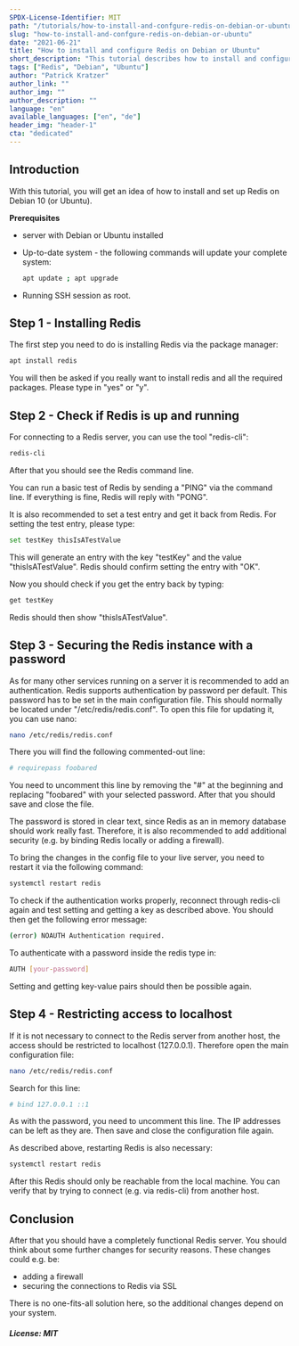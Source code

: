 ```yaml
---
SPDX-License-Identifier: MIT
path: "/tutorials/how-to-install-and-confgure-redis-on-debian-or-ubuntu"
slug: "how-to-install-and-confgure-redis-on-debian-or-ubuntu"
date: "2021-06-21"
title: "How to install and configure Redis on Debian or Ubuntu"
short_description: "This tutorial describes how to install and configure Redis on Debian or Ubuntu"
tags: ["Redis", "Debian", "Ubuntu"]
author: "Patrick Kratzer"
author_link: ""
author_img: ""
author_description: ""
language: "en"
available_languages: ["en", "de"]
header_img: "header-1"
cta: "dedicated"
---
```


## Introduction

With this tutorial, you will get an idea of how to install and set up Redis on Debian 10 (or Ubuntu).

**Prerequisites**

* server with Debian or Ubuntu installed
* Up-to-date system - the following commands will update your complete system:

  ```bash
  apt update ; apt upgrade
  ```

* Running SSH session as root.

## Step 1 - Installing Redis

The first step you need to do is installing Redis via the package manager:

```bash
apt install redis
```

You will then be asked if you really want to install redis and all the required packages. Please type in "yes" or "y".

## Step 2 - Check if Redis is up and running

For connecting to a Redis server, you can use the tool "redis-cli":

```bash
redis-cli
```

After that you should see the Redis command line.

You can run a basic test of Redis by sending a "PING" via the command line. If everything is fine, Redis will reply with "PONG".

It is also recommended to set a test entry and get it back from Redis. For setting the test entry, please type:

```bash
set testKey thisIsATestValue
```

This will generate an entry with the key "testKey" and the value "thisIsATestValue". Redis should confirm setting the entry with "OK".

Now you should check if you get the entry back by typing:

```bash
get testKey
```

Redis should then show "thisIsATestValue".

## Step 3 - Securing the Redis instance with a password

As for many other services running on a server it is recommended to add an authentication. Redis supports authentication by password per default. This password has to be set in the main configuration file. This should normally be located under "/etc/redis/redis.conf". To open this file for updating it, you can use nano:

```bash
nano /etc/redis/redis.conf
```

There you will find the following commented-out line:

```bash
# requirepass foobared
```

You need to uncomment this line by removing the "#" at the beginning and replacing "foobared" with your selected password. After that you should save and close the file.

The password is stored in clear text, since Redis as an in memory database should work really fast. Therefore, it is also recommended to add additional security (e.g. by binding Redis locally or adding a firewall).

To bring the changes in the config file to your live server, you need to restart it via the following command:

```bash
systemctl restart redis
```

To check if the authentication works properly, reconnect through redis-cli again and test setting and getting a key as described above. You should then get the following error message:

```bash
(error) NOAUTH Authentication required.
```

To authenticate with a password inside the redis type in:

```bash
AUTH [your-password]
```

Setting and getting key-value pairs should then be possible again.

## Step 4 - Restricting access to localhost

If it is not necessary to connect to the Redis server from another host, the access should be restricted to localhost (127.0.0.1). Therefore open the main configuration file:

```bash
nano /etc/redis/redis.conf
```

Search for this line:

```bash
# bind 127.0.0.1 ::1
```

As with the password, you need to uncomment this line. The IP addresses can be left as they are. Then save and close the configuration file again.

As described above, restarting Redis is also necessary:

```bash
systemctl restart redis
```

After this Redis should only be reachable from the local machine. You can verify that by trying to connect (e.g. via redis-cli) from another host.

## Conclusion

After that you should have a completely functional Redis server. You should think about some further changes for security reasons. These changes could e.g. be:

* adding a firewall
* securing the connections to Redis via SSL

There is no one-fits-all solution here, so the additional changes depend on your system.

##### License: MIT

<!--

Contributor's Certificate of Origin

By making a contribution to this project, I certify that:

(a) The contribution was created in whole or in part by me and I have
    the right to submit it under the license indicated in the file; or

(b) The contribution is based upon previous work that, to the best of my
    knowledge, is covered under an appropriate license and I have the
    right under that license to submit that work with modifications,
    whether created in whole or in part by me, under the same license
    (unless I am permitted to submit under a different license), as
    indicated in the file; or

(c) The contribution was provided directly to me by some other person
    who certified (a), (b) or (c) and I have not modified it.

(d) I understand and agree that this project and the contribution are
    public and that a record of the contribution (including all personal
    information I submit with it, including my sign-off) is maintained
    indefinitely and may be redistributed consistent with this project
    or the license(s) involved.

Signed-off-by: Patrick Kratzer (patrickk295@gmail.com)

-->
